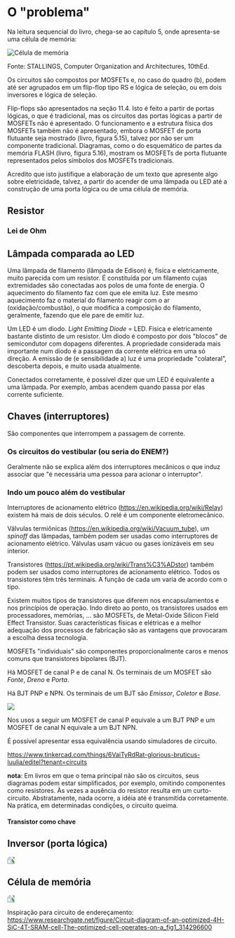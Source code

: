 # O "problema"

Na leitura sequencial do livro, chega-se ao capítulo 5, onde apresenta-se uma célula de memória:
	
![Célula de memória](./CelulaDeMemoria.png)

Fonte: STALLINGS, Computer Organization and Architectures, 10thEd.

Os circuitos são compostos por MOSFETs e, no caso do quadro (b), podem até ser agrupados em um flip-flop tipo RS e lógica de seleção, ou em dois inversores e lógica de seleção.

Flip-flops são apresentados na seção 11.4. Isto é feito a partir de portas lógicas, o que é tradicional, mas os circuitos das portas lógicas a partir de MOSFETs não é apresentado. O funcionamento e a estrutura física dos MOSFETs também não é apresentado, embora o MOSFET de porta flutuante seja mostrado (livro, figura 5.15), talvez por não ser um componente tradicional. Diagramas, como o do esquemático de partes da memória FLASH (livro, figura 5.16), mostram os MOSFETs de porta flutuante representados pelos símbolos dos MOSFETs tradicionais.

Acredito que isto justifique a elaboração de um texto que apresente algo sobre eletricidade, talvez, a partir do acender de uma lâmpada ou LED até a construção de uma porta lógica ou de uma célula de memória.

## Resistor

### Lei de Ohm

## Lâmpada comparada ao LED
 
Uma lâmpada de filamento (lâmpada de Edison) é, fisica e eletricamente, muito parecida com um resistor. É constituída por um filamento cujas extremidades são conectadas aos polos de uma fonte de energia. O aquecimento do filamento faz com que ele emita luz. Este mesmo aquecimento faz o material do filamento reagir com o ar (oxidação/combustão), o que modifica a composição do filamento, geralmente, fazendo que ele pare de emitir luz.

Um LED é um diodo. *Light Emitting Diode* = LED. Fisica e eletricamente bastante distinto de um resistor. Um diodo é composto por dois "blocos" de semicondutor com dopagens diferentes. A propriedade considerada mais importante num diodo é a passagem da corrente elétrica em uma só direção. A emissão de (e sensibilidade a) luz é uma propriedade "colateral", descoberta depois, e muito usada atualmente.

Conectados corretamente, é possível dizer que um LED é equivalente a uma lâmpada. Por exemplo, ambas acendem quando passa por elas corrente suficiente. 

## Chaves (interruptores)

São componentes que interrompem a passagem de corrente.

### Os circuitos do vestibular (ou seria do ENEM?)

Geralmente não se explica além dos interruptores mecânicos o que induz associar que "é necessária uma pessoa para acionar o interruptor".

### Indo um pouco além do vestibular

Interruptores de acionamento elétrico (https://en.wikipedia.org/wiki/Relay) existem há mais de dois séculos. O relé é um componente eletromecânico.

Válvulas termiônicas (https://en.wikipedia.org/wiki/Vacuum_tube), um *spinoff* das lâmpadas, também podem ser usadas como interruptores de acionamento elétrico. Válvulas usam vácuo ou gases ionizáveis em seu interior.

Transistores (https://pt.wikipedia.org/wiki/Trans%C3%ADstor) também podem ser usados como interruptores de acionamento elétrico. Todos os transistores têm três terminais. A função de cada um varia de acordo com o tipo.

Existem muitos tipos de transistores que diferem nos encapsulamentos e nos princípios de operação. Indo direto ao ponto, os transistores usados em processadores, memórias, ... são MOSFETs, de Metal-Oxide Silicon Field Effect Transistor. Suas características físicas e elétricas e a melhor adequação dos processos de fabricação são as vantagens que provocaram a escolha dessa tecnologia.

MOSFETs "individuais" são componentes proporcionalmente caros e menos comuns que transistores bipolares (BJT). 

Há MOSFET de canal P e de canal N. Os terminais de um MOSFET são *Fonte*, *Dreno* e *Porta*. 

Há BJT PNP e NPN. Os terminais de um BJT são *Emissor*, *Coletor* e *Base*.

![](./photo1679342357.jpeg)

Nos usos a seguir um MOSFET de canal P equivale a um BJT PNP e um MOSFET de canal N equivale a um BJT NPN.

É possível apresentar essa equivalência usando simuladores de circuito.

https://www.tinkercad.com/things/6VaiTyRdRat-glorious-bruticus-luulia/editel?tenant=circuits

**nota**: Em livros em que o tema principal não são os circuitos, seus diagramas podem estar simplificados, por exemplo, omitindo componentes como resistores. Às vezes a ausência do resistor resulta em um curto-circuito. Abstratamente, nada ocorre, a idéia até é transmitida corretamente. Na prática, em determinadas condições, o circuito queima.

#### Transistor como chave

## Inversor (porta lógica)

<img src="photo1679349751.jpeg" style="transform:rotate(270deg);">


## Célula de memória

<img src="photo1679349732.jpeg" style="transform:rotate(270deg);">


Inspiração para circuito de endereçamento: https://www.researchgate.net/figure/Circuit-diagram-of-an-optimized-4H-SiC-4T-SRAM-cell-The-optimized-cell-operates-on-a_fig1_314296600
